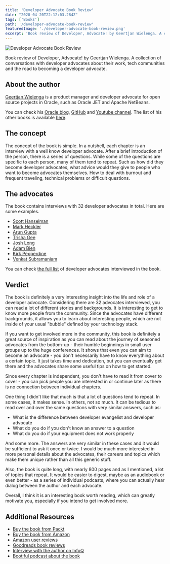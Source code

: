 ```yaml
---
title: 'Developer Advocate Book Review'
date: "2020-04-20T22:12:03.284Z"
tags: ['Books']
path: '/developer-advocate-book-review'
featuredImage: './developer-advocate-book-review.png'
excerpt: 'Book review of Developer, Advocate! by Geertjan Wielenga. A collection of conversations with developer advocates about their work, tech communities and the road to becoming a developer advocate.'
---
```


![Developer Advocate Book Review](developer-advocate-book-review.png)

Book review of Developer, Advocate! by Geertjan Wielenga. A collection of conversations with developer advocates about their work, tech communities and the road to becoming a developer advocate.

## About the author
[Geertjan Wielenga](https://twitter.com/GeertjanW) is a product manager and developer advocate for open source projects in Oracle, such as Oracle JET and Apache NetBeans.

You can check his [Oracle blog](https://blogs.oracle.com/author/geertjan-wielenga), [GitHub](https://github.com/GeertjanWielenga) and [Youtube channel](https://www.youtube.com/user/GeertjanWielenga1/videos). The list of his other books is available [here](https://www.amazon.com/s?i=stripbooks&rh=p_27%3AGeertjan+Wielenga&s=relevancerank&text=Geertjan+Wielenga&ref=dp_byline_sr_book_1).

## The concept
The concept of the book is simple. In a nutshell, each chapter is an interview with a well know developer advocate. After a brief introduction of the person, there is a series of questions. While some of the questions are specific to each person, many of them tend to repeat. Such as how did they become developer advocates, what advice would they give to people who want to become advocates themselves. How to deal with burnout and frequent traveling, technical problems or difficult questions.

## The advocates
The book contains interviews with 32 developer advocates in total. Here are some examples.

- [Scott Hanselman](https://www.hanselman.com/)
- [Mark Heckler](https://twitter.com/mkheck)
- [Arun Gupta](https://twitter.com/arungupta)
- [Trisha Gee](https://trishagee.github.io/)
- [Josh Long](https://joshlong.com/)
- [Adam Bien](http://adam-bien.com/)
- [Kirk Pepperdine](https://twitter.com/javaperftuning)
- [Venkat Subramaniam](https://twitter.com/venkat_s)

You can check [the full list](https://gist.github.com/vojtechruz/db120f75b463adb390e06a17b4999a33) of developer advocates interviewed in the book. 


## Verdict
The book is definitely a very interesting insight into the life and role of a developer advocate. Considering there are 32 advocates interviewed, you can read a lot of different stories and backgrounds. It is interesting to get to know more people from the community. Since the advocates have different backgrounds, it allows you to learn about interesting people, which are not inside of your usual "bubble" defined by your technology stack.

If you want to get involved more in the community, this book is definitely a great source of inspiration as you can read about the journey of seasoned advocates from the bottom-up - their humble beginnings in small user groups up to the huge conferences. It shows that even you can aim to become an advocate - you don't necessarily  have to know everything about a certain topic. It just takes time and dedication, but you can eventually get there and the advocates share some useful tips on how to get started.

Since every chapter is independent, you don't have to read it from cover to cover - you can pick people you are interested in or continue later as there is no connection between individual chapters.

One thing I didn't like that much is that a lot of questions tend to repeat. In some cases, it makes sense. In others, not so much. It can be tedious to read over and over the same questions with very similar answers, such as: 
- What is the difference between developer evangelist and developer advocate
- What do you do if you don't know an answer to a question
- What do you do if your equipment does not work properly

And some more. The answers are very similar in these cases and it would be sufficient to ask it once or twice. I would be much more interested in more personal details about the advocates, their careers and topics which make them unique rather than all this generic stuff.

Also, the book is quite long, with nearly 800 pages and as I mentioned, a lot of topics that repeat. It would be easier to digest, maybe as an audiobook or even better - as a series of individual podcasts, where you can actually hear dialog between the author and each advocate.

Overall, I think it is an interesting book worth reading, which can greatly motivate you, especially if you intend to get involved more.

## Additional Resources
- [Buy the book from Packt](https://www.packtpub.com/business-other/developer-advocate)
- [Buy the book from Amazon](https://www.amazon.com/Developer-Advocate-Conversations-turning-passion/dp/1789138744)
- [Amazon user reviews](https://www.amazon.com/Developer-Advocate-Conversations-turning-passion/dp/1789138744#customerReviews)
- [Goodreads book reviews](https://www.goodreads.com/book/show/48574066-developer-advocate)
- [Interview with the author on InfoQ](https://www.infoq.com/articles/developer-advocate/)
- [Bootiful podcast about the book](https://spring.io/blog/2019/10/04/a-bootiful-podcast-oracle-s-geertjan-wielenga-on-his-new-book-developer-advocate)



